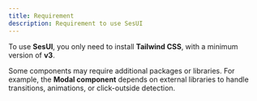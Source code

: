 ```yaml
---
title: Requirement
description: Requirement to use SesUI
---
```


To use **SesUI**, you only need to install **Tailwind CSS**, with a minimum version of **v3**.

Some components may require additional packages or libraries. For example, the **Modal component** depends on external libraries to handle transitions, animations, or click-outside detection.